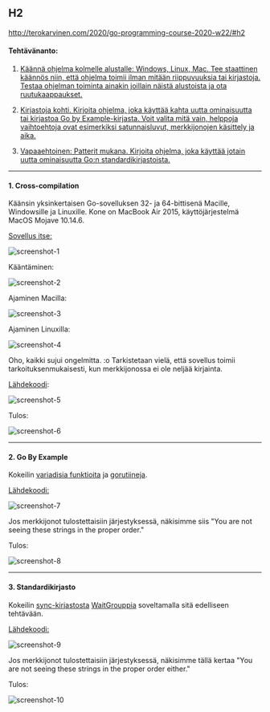## H2

http://terokarvinen.com/2020/go-programming-course-2020-w22/#h2

#### Tehtävänanto:

1. [Käännä ohjelma kolmelle alustalle: Windows, Linux, Mac. Tee staattinen käännös niin, että ohjelma toimii ilman mitään riippuvuuksia tai kirjastoja. Testaa ohjelman toiminta ainakin joillain näistä alustoista ja ota ruutukaappaukset.](#tehtava1)

2. [Kirjastoja kohti. Kirjoita ohjelma, joka käyttää kahta uutta ominaisuutta tai kirjastoa Go by Example-kirjasta. Voit valita mitä vain, helppoja vaihtoehtoja ovat esimerkiksi satunnaisluvut, merkkijonojen käsittely ja aika.](#tehtava2)

3. [Vapaaehtoinen: Patterit mukana. Kirjoita ohjelma, joka käyttää jotain uutta ominaisuutta Go:n standardikirjastoista.](#tehtava3)

---

#### <a id="tehtava1">1. Cross-compilation</a>

Käänsin yksinkertaisen Go-sovelluksen 32- ja 64-bittisenä Macille, Windowsille ja Linuxille. Kone on MacBook Air 2015, käyttöjärjestelmä MacOS Mojave 10.14.6.

[Sovellus itse:](error.go)

![screenshot-1](/assignments/day-2/screenshots/source.png)

Kääntäminen:

![screenshot-2](/assignments/day-2/screenshots/crosscompiling.png)

Ajaminen Macilla:

![screenshot-3](/assignments/day-2/screenshots/execute-darwin.png)

Ajaminen Linuxilla:

![screenshot-4](/assignments/day-2/screenshots/execute-linux.png)

Oho, kaikki sujui ongelmitta. :o
Tarkistetaan vielä, että sovellus toimii tarkoituksenmukaisesti, kun merkkijonossa ei ole neljää kirjainta.

[Lähdekoodi](error.go):

![screenshot-5](/assignments/day-2/screenshots/source-error.png)

Tulos:

![screenshot-6](/assignments/day-2/screenshots/execute-darwin-error.png)

---

#### <a id="tehtava2">2. Go By Example</a>

Kokeilin [variadisia funktioita](https://gobyexample.com/variadic-functions) ja [gorutiineja](https://gobyexample.com/goroutines).

[Lähdekoodi:](variadic-routines.go)

![screenshot-7](/assignments/day-2/screenshots/variadic-routines-source.png)

Jos merkkijonot tulostettaisiin järjestyksessä, näkisimme siis "You are not seeing these strings in the proper order."

Tulos:

![screenshot-8](/assignments/day-2/screenshots/variadic-routines.png)

---

#### <a id="tehtava3">3. Standardikirjasto</a>

Kokeilin [sync-kirjastosta](https://golang.org/pkg/sync/) [WaitGrouppia](https://golang.org/pkg/sync/#WaitGroup) soveltamalla sitä edelliseen tehtävään.

[Lähdekoodi:](waitgroup.go)

![screenshot-9](/assignments/day-2/screenshots/waitgroup-source.png)

Jos merkkijonot tulostettaisiin järjestyksessä, näkisimme tällä kertaa "You are not seeing these strings in the proper order either."

Tulos:

![screenshot-10](/assignments/day-2/screenshots/waitgroup.png)
